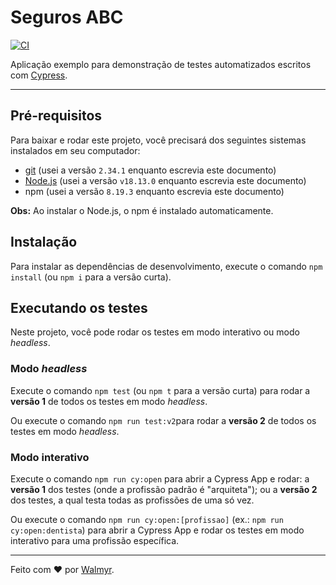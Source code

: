 # Seguros ABC

[![CI](https://github.com/wlsf82/seguros/actions/workflows/ci.yml/badge.svg)](https://github.com/wlsf82/seguros/actions)

Aplicação exemplo para demonstração de testes automatizados escritos com [Cypress](https://cypress.io).

___

## Pré-requisitos

Para baixar e rodar este projeto, você precisará dos seguintes sistemas instalados em seu computador:

- [git](https://git-scm.com/downloads) (usei a versão `2.34.1` enquanto escrevia este documento)
- [Node.js](https://nodejs.org/en/) (usei a versão `v18.13.0` enquanto escrevia este documento)
- npm (usei a versão `8.19.3` enquanto escrevia este documento)

**Obs:** Ao instalar o Node.js, o npm é instalado automaticamente.

## Instalação

Para instalar as dependências de desenvolvimento, execute o comando `npm install` (ou `npm i` para a versão curta).

## Executando os testes

Neste projeto, você pode rodar os testes em modo interativo ou modo _headless_.

### Modo _headless_

Execute o comando `npm test` (ou `npm t` para a versão curta) para rodar a **versão 1** de todos os testes em modo _headless_.

Ou execute o comando `npm run test:v2`para rodar a **versão 2** de todos os testes em modo _headless_.

### Modo interativo

Execute o comando `npm run cy:open` para abrir a Cypress App e rodar: a **versão 1** dos testes (onde a profissão padrão é "arquiteta"); ou a **versão 2** dos testes, a qual testa todas as profissões de uma só vez.

Ou execute o comando `npm run cy:open:[profissao]` (ex.: `npm run cy:open:dentista`) para abrir a Cypress App e rodar os testes em modo interativo para uma profissão específica.

___

Feito com ❤️ por [Walmyr](https://walmyr.dev).
